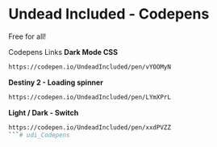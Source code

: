 # Undead Included - Codepens
Free for all!

Codepens Links
**Dark Mode CSS**
```bash
https://codepen.io/UndeadIncluded/pen/vYOOMyN
```
**Destiny 2 - Loading spinner**
```bash
https://codepen.io/UndeadIncluded/pen/LYmXPrL
```
**Light / Dark - Switch**
```bash
https://codepen.io/UndeadIncluded/pen/xxdPVZZ
```#   u d i _ C o d e p e n s  
 